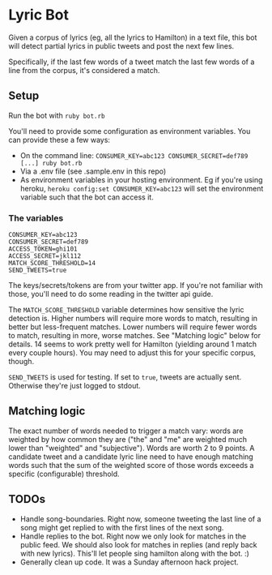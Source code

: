 # Lyric Bot

Given a corpus of lyrics (eg, all the lyrics to Hamilton) in a text file, this bot will detect partial lyrics in public tweets and post the next few lines.

Specifically, if the last few words of a tweet match the last few words of a line from the corpus, it's considered a match.

## Setup

Run the bot with `ruby bot.rb`

You'll need to provide some configuration as environment variables.  You can provide these a few ways:

- On the command line: `CONSUMER_KEY=abc123 CONSUMER_SECRET=def789 [...] ruby bot.rb`
- Via a .env file (see .sample.env in this repo)
- As environment variables in your hosting environment.  Eg if you're using heroku, `heroku config:set CONSUMER_KEY=abc123` will set the environment variable such that the bot can access it.

### The variables
```
CONSUMER_KEY=abc123
CONSUMER_SECRET=def789
ACCESS_TOKEN=ghi101
ACCESS_SECRET=jkl112
MATCH_SCORE_THRESHOLD=14
SEND_TWEETS=true
```

The keys/secrets/tokens are from your twitter app.  If you're not familiar with
those, you'll need to do some reading in the twitter api guide.

The `MATCH_SCORE_THRESHOLD` variable determines how sensitive the lyric detection is.  Higher numbers will require more words to match, resulting in better but less-frequent matches. Lower numbers will require fewer words to match, resulting in more, worse matches.  See "Matching logic" below for details.  14 seems to work pretty well for Hamilton (yielding around 1 match every couple hours).  You may need to adjust this for your specific corpus, though.

`SEND_TWEETS` is used for testing.  If set to `true`, tweets are actually sent.  Otherwise they're just logged to stdout.

## Matching logic
The exact number of words needed to trigger a match vary: words are weighted by how common they are ("the" and "me" are weighted much lower than "weighted" and "subjective").  Words are worth 2 to 9 points.  A candidate tweet and a candidate lyric line need to have enough matching words such that the sum of the weighted score of those words exceeds a specific (configurable) threshold.

## TODOs
- Handle song-boundaries.  Right now, someone tweeting the last line of a song might get replied to with the first lines of the next song.
- Handle replies to the bot.  Right now we only look for matches in the public feed.  We should also look for matches in replies (and reply back with new lyrics).  This'll let people sing hamilton along with the bot.  :)
- Generally clean up code.  It was a Sunday afternoon hack project.
